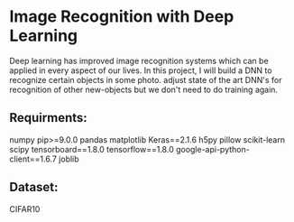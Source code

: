 # Image Recognition with Deep Learning

Deep learning has improved image recognition systems which can be applied in every aspect of our lives. In this project, I will build a DNN to recognize certain objects in some photo. adjust state of the art DNN's for recognition of other new-objects but we don't need to do training again.

## Requirments:
numpy
pip>=9.0.0
pandas
matplotlib
Keras==2.1.6
h5py
pillow
scikit-learn
scipy
tensorboard==1.8.0
tensorflow==1.8.0
google-api-python-client==1.6.7
joblib



## Dataset:
CIFAR10
